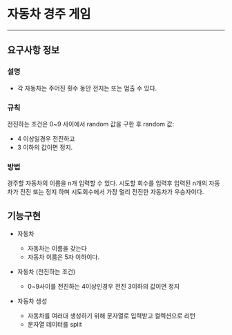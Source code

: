 # 자동차 경주 게임

---

## 요구사항 정보
### 설명
* 각 자동차는 주어진 횟수 동안 전지는 또는 멈출 수 있다.

### 규칙
전진하는 조건은 0~9 사이에서 random 값을 구한 후
random 값: 
-  4 이상일경우 전진하고
-  3 이하의 값이면 정지.

### 방법
경주할 자동차의 이름을 n개 입력할 수 있다.
시도할 회수를 입력후 입력된 n개의 자동차가 전진 또는 정지 하며 시도회수에서 가장 멀리 전진한 자동차가 
우승자이다.

## 기능구현
* 자동차 
  * 자동차는 이름을 갖는다 
  * 자동차 이름은 5자 이하이다.

* 자동차 (전진하는 조건)
  * 0~9사이를 전진하는 4이상인경우 전진 3이하의 값이면 정지 
  
* 자동차 생성
  * 자동차를 여러대 생성하기 위해 문자열로 입력받고 컬렉션으로 리턴
  * 문자열 데이터를 split